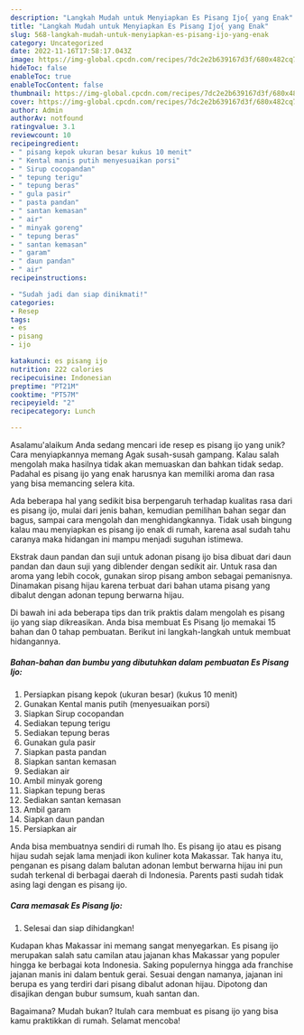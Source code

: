 ```yaml
---
description: "Langkah Mudah untuk Menyiapkan Es Pisang Ijo{ yang Enak"
title: "Langkah Mudah untuk Menyiapkan Es Pisang Ijo{ yang Enak"
slug: 568-langkah-mudah-untuk-menyiapkan-es-pisang-ijo-yang-enak
category: Uncategorized
date: 2022-11-16T17:58:17.043Z
image: https://img-global.cpcdn.com/recipes/7dc2e2b639167d3f/680x482cq70/es-pisang-ijo-foto-resep-utama.jpg
hideToc: false
enableToc: true
enableTocContent: false
thumbnail: https://img-global.cpcdn.com/recipes/7dc2e2b639167d3f/680x482cq70/es-pisang-ijo-foto-resep-utama.jpg
cover: https://img-global.cpcdn.com/recipes/7dc2e2b639167d3f/680x482cq70/es-pisang-ijo-foto-resep-utama.jpg
author: Admin
authorAv: notfound
ratingvalue: 3.1
reviewcount: 10
recipeingredient:
- " pisang kepok ukuran besar kukus 10 menit"
- " Kental manis putih menyesuaikan porsi"
- " Sirup cocopandan"
- " tepung terigu"
- " tepung beras"
- " gula pasir"
- " pasta pandan"
- " santan kemasan"
- " air"
- " minyak goreng"
- " tepung beras"
- " santan kemasan"
- " garam"
- " daun pandan"
- " air"
recipeinstructions:

- "Sudah jadi dan siap dinikmati!"
categories:
- Resep
tags:
- es
- pisang
- ijo

katakunci: es pisang ijo 
nutrition: 222 calories
recipecuisine: Indonesian
preptime: "PT21M"
cooktime: "PT57M"
recipeyield: "2"
recipecategory: Lunch

---
```



Asalamu'alaikum Anda sedang mencari ide resep es pisang ijo yang unik? Cara menyiapkannya memang Agak susah-susah gampang. Kalau salah mengolah maka hasilnya tidak akan memuaskan dan bahkan tidak sedap. Padahal es pisang ijo yang enak harusnya kan memiliki aroma dan rasa yang bisa memancing selera kita.


Ada beberapa hal yang sedikit bisa berpengaruh terhadap kualitas rasa dari es pisang ijo, mulai dari jenis bahan, kemudian pemilihan bahan segar dan bagus, sampai cara mengolah dan menghidangkannya. Tidak usah bingung kalau mau menyiapkan es pisang ijo enak di rumah, karena asal sudah tahu caranya maka hidangan ini mampu menjadi suguhan istimewa.

Ekstrak daun pandan dan suji untuk adonan pisang ijo bisa dibuat dari daun pandan dan daun suji yang diblender dengan sedikit air. Untuk rasa dan aroma yang lebih cocok, gunakan sirop pisang ambon sebagai pemanisnya. Dinamakan pisang hijau karena terbuat dari bahan utama pisang yang dibalut dengan adonan tepung berwarna hijau.


Di bawah ini ada beberapa tips dan trik praktis dalam mengolah es pisang ijo yang siap dikreasikan. Anda bisa membuat Es Pisang Ijo memakai 15 bahan dan 0 tahap pembuatan. Berikut ini langkah-langkah untuk membuat hidangannya.

<!--inarticleads1-->

##### Bahan-bahan dan bumbu yang dibutuhkan dalam pembuatan Es Pisang Ijo:

1. Persiapkan  pisang kepok (ukuran besar) (kukus 10 menit)
1. Gunakan  Kental manis putih (menyesuaikan porsi)
1. Siapkan  Sirup cocopandan
1. Sediakan  tepung terigu
1. Sediakan  tepung beras
1. Gunakan  gula pasir
1. Siapkan  pasta pandan
1. Siapkan  santan kemasan
1. Sediakan  air
1. Ambil  minyak goreng
1. Siapkan  tepung beras
1. Sediakan  santan kemasan
1. Ambil  garam
1. Siapkan  daun pandan
1. Persiapkan  air


Anda bisa membuatnya sendiri di rumah lho. Es pisang ijo atau es pisang hijau sudah sejak lama menjadi ikon kuliner kota Makassar. Tak hanya itu, penganan es pisang dalam balutan adonan lembut berwarna hijau ini pun sudah terkenal di berbagai daerah di Indonesia. Parents pasti sudah tidak asing lagi dengan es pisang ijo. 

<!--inarticleads2-->

##### Cara memasak Es Pisang Ijo:


1. Selesai dan siap dihidangkan!

Kudapan khas Makassar ini memang sangat menyegarkan. Es pisang ijo merupakan salah satu camilan atau jajanan khas Makassar yang populer hingga ke berbagai kota Indonesia. Saking populernya hingga ada franchise jajanan manis ini dalam bentuk gerai. Sesuai dengan namanya, jajanan ini berupa es yang terdiri dari pisang dibalut adonan hijau. Dipotong dan disajikan dengan bubur sumsum, kuah santan dan. 

Bagaimana? Mudah bukan? Itulah cara membuat es pisang ijo yang bisa kamu praktikkan di rumah. Selamat mencoba!
